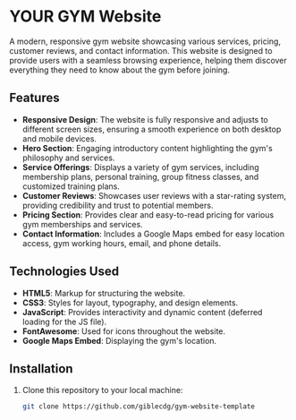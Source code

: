 # YOUR GYM Website

A modern, responsive gym website showcasing various services, pricing, customer reviews, and contact information. This website is designed to provide users with a seamless browsing experience, helping them discover everything they need to know about the gym before joining.

## Features

- **Responsive Design**: The website is fully responsive and adjusts to different screen sizes, ensuring a smooth experience on both desktop and mobile devices.
- **Hero Section**: Engaging introductory content highlighting the gym's philosophy and services.
- **Service Offerings**: Displays a variety of gym services, including membership plans, personal training, group fitness classes, and customized training plans.
- **Customer Reviews**: Showcases user reviews with a star-rating system, providing credibility and trust to potential members.
- **Pricing Section**: Provides clear and easy-to-read pricing for various gym memberships and services.
- **Contact Information**: Includes a Google Maps embed for easy location access, gym working hours, email, and phone details.

## Technologies Used

- **HTML5**: Markup for structuring the website.
- **CSS3**: Styles for layout, typography, and design elements.
- **JavaScript**: Provides interactivity and dynamic content (deferred loading for the JS file).
- **FontAwesome**: Used for icons throughout the website.
- **Google Maps Embed**: Displaying the gym's location.

## Installation

1. Clone this repository to your local machine:
   ```bash
   git clone https://github.com/giblecdg/gym-website-template
   ```
